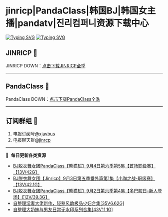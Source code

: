 # jinricp|PandaClass|韩国BJ|韩国女主播|pandatv|진리컴퍼니资源下载中心   
[![Typing SVG](https://readme-typing-svg.herokuapp.com?font=Fira+Code&pause=1000&center=true&vCenter=true&random=true&width=435&lines=所有链接都需要翻墙访问)](https://jinri-cp.neocities.org/free.html)
[![Typing SVG](https://readme-typing-svg.herokuapp.com?font=Fira+Code&pause=1000&center=true&vCenter=true&random=true&width=435&lines=点击进入福利资源下载中心)](https://pandaclass.neocities.org/)
## JINRICP 👋   
JINRICP DOWN：[点击下载JINRICP全季](https://mypikpak.com/s/VODz7HXQoqcX0UrvaXfDtFoPo1)
****
## PandaClass 💯   
PandaClass DOWN：[点击下载PandaClass全季](https://mypikpak.com/s/VOKOTZkoEnkyvCnELVSquM97o1)   
****
## 订阅群组 🔞
1. 电报订阅号[@xjavbus](https://t.me/xjavbus)
2. 电报聊天群[@jinrcp](https://t.me/jinrcp)
**** 
📕 &nbsp;**每日更新各类资源**
<!-- BLOG-POST-LIST:START -->
- [BJ脱衣舞女团PandaClass【熊猫班】9月4日第六季第5集【首场职级赛】【13V/42G】](https://fuli.rulel.com/512.html)
- [BJ脱衣舞女团【Jinricp】9月3日第五季番外篇第1集【小咖之战-职级赛】【13V/42.1G】](https://fuli.rulel.com/511.html)
- [BJ脱衣舞女团PandaClass【熊猫班】9月2日第六季第4集【多巴胺日-新人登场】【12V/39.3G】](https://fuli.rulel.com/510.html)
- [自整理淫妻大佬新作，轻熟风韵极品少妇合集[35V6.62G]](https://fuli.rulel.com/509.html)
- [自整理大奶妹与男友日常无水印系列合集[43V11.1G]](https://fuli.rulel.com/508.html)
<!-- BLOG-POST-LIST:END -->
